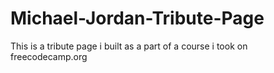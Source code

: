 # Michael-Jordan-Tribute-Page
This is a tribute page i built as a part of a course i took on freecodecamp.org
